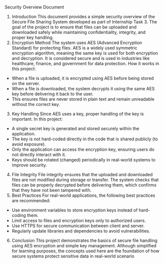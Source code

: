 Security Overview Document

1. Introduction
This document provides a simple security overview of the Secure File Sharing System developed as part of Internship Task 3. The goal of the project is to ensure that files can be uploaded and downloaded safely while maintaining confidentiality, integrity, and proper key handling.
2. Encryption Method
The system uses AES (Advanced Encryption Standard) for protecting files. AES is a widely used symmetric encryption algorithm, meaning the same key is used for both encryption and decryption. It is considered secure and is used in industries like healthcare, finance, and government for data protection.
How it works in this project:
- When a file is uploaded, it is encrypted using AES before being stored on the server.
- When a file is downloaded, the system decrypts it using the same AES key before delivering it back to the user.
- This ensures files are never stored in plain text and remain unreadable without the correct key.
3. Key Handling
Since AES uses a key, proper handling of the key is important. In this project:
- A single secret key is generated and stored securely within the application.
- The key is not hard-coded directly in the code that is shared publicly (to avoid exposure).
- Only the application can access the encryption key, ensuring users do not directly interact with it.
- Keys should be rotated (changed) periodically in real-world systems to improve security.
4. File Integrity
File integrity ensures that the uploaded and downloaded files are not modified during storage or transfer. The system checks that files can be properly decrypted before delivering them, which confirms that they have not been tampered with.
5. Best Practices
For real-world applications, the following best practices are recommended:
- Use environment variables to store encryption keys instead of hard-coding them.
- Limit access to files and encryption keys only to authorized users.
- Use HTTPS for secure communication between client and server.
- Regularly update libraries and dependencies to avoid vulnerabilities.
6. Conclusion
This project demonstrates the basics of secure file handling using AES encryption and simple key management. Although simplified for learning purposes, the concepts used here are the foundation of  how secure systems protect sensitive data in real-world scenario

